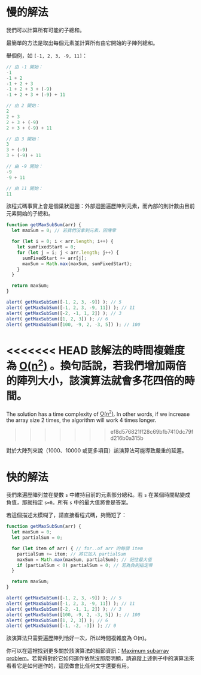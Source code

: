 # 慢的解法

我們可以計算所有可能的子總和。

最簡單的方法是取出每個元素並計算所有由它開始的子陣列總和。

舉個例，如 `[-1, 2, 3, -9, 11]`：

```js no-beautify
// 由 -1 開始：
-1
-1 + 2
-1 + 2 + 3
-1 + 2 + 3 + (-9)
-1 + 2 + 3 + (-9) + 11

// 由 2 開始：
2
2 + 3
2 + 3 + (-9)
2 + 3 + (-9) + 11

// 由 3 開始：
3
3 + (-9)
3 + (-9) + 11

// 由 -9 開始：
-9
-9 + 11

// 由 11 開始：
11
```

該程式碼事實上會是個巢狀迴圈：外部迴圈遍歷陣列元素，而內部的則計數由目前元素開始的子總和。

```js run
function getMaxSubSum(arr) {
  let maxSum = 0; // 若我們沒拿到元素，回傳零

  for (let i = 0; i < arr.length; i++) {
    let sumFixedStart = 0;
    for (let j = i; j < arr.length; j++) {
      sumFixedStart += arr[j];
      maxSum = Math.max(maxSum, sumFixedStart);
    }
  }

  return maxSum;
}

alert( getMaxSubSum([-1, 2, 3, -9]) ); // 5
alert( getMaxSubSum([-1, 2, 3, -9, 11]) ); // 11
alert( getMaxSubSum([-2, -1, 1, 2]) ); // 3
alert( getMaxSubSum([1, 2, 3]) ); // 6
alert( getMaxSubSum([100, -9, 2, -3, 5]) ); // 100
```

<<<<<<< HEAD
該解法的時間複雜度為 [O(n<sup>2</sup>)](https://en.wikipedia.org/wiki/Big_O_notation) 。換句話說，若我們增加兩倍的陣列大小，該演算法就會多花四倍的時間。
=======
The solution has a time complexity of [O(n<sup>2</sup>)](https://en.wikipedia.org/wiki/Big_O_notation). In other words, if we increase the array size 2 times, the algorithm will work 4 times longer.
>>>>>>> ef8d576821ff28c69bfb7410dc79fd216b0a315b

對於大陣列來說（1000、10000 或更多項目）該演算法可能導致嚴重的延遲。

# 快的解法

我們來遍歷陣列並在變數 `s` 中維持目前的元素部分總和。若 `s` 在某個時間點變成負值，那就指定 `s=0`。所有 `s` 中的最大值將會是答案。

若這個描述太模糊了，請直接看程式碼，夠簡短了：

```js run demo
function getMaxSubSum(arr) {
  let maxSum = 0;
  let partialSum = 0;

  for (let item of arr) { // for..of arr 的每個 item
    partialSum += item; // 將它加入 partialSum
    maxSum = Math.max(maxSum, partialSum); // 記住最大值
    if (partialSum < 0) partialSum = 0; // 若為負則指定零
  }

  return maxSum;
}

alert( getMaxSubSum([-1, 2, 3, -9]) ); // 5
alert( getMaxSubSum([-1, 2, 3, -9, 11]) ); // 11
alert( getMaxSubSum([-2, -1, 1, 2]) ); // 3
alert( getMaxSubSum([100, -9, 2, -3, 5]) ); // 100
alert( getMaxSubSum([1, 2, 3]) ); // 6
alert( getMaxSubSum([-1, -2, -3]) ); // 0
```

該演算法只需要遍歷陣列恰好一次，所以時間複雜度為 O(n)。

你可以在這裡找到更多關於該演算法的細節資訊：[Maximum subarray problem](http://en.wikipedia.org/wiki/Maximum_subarray_problem)。若覺得對於它如何運作依然沒那麼明顯，請追蹤上述例子中的演算法來看看它是如何運作的，這麼做會比任何文字還要有用。

